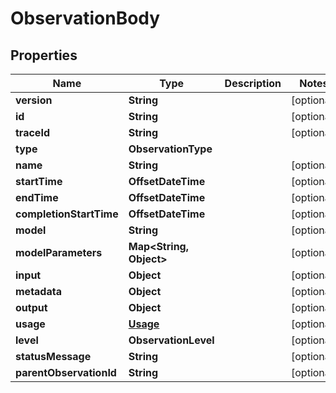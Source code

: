 

# ObservationBody


## Properties

| Name | Type | Description | Notes |
|------------ | ------------- | ------------- | -------------|
|**version** | **String** |  |  [optional] |
|**id** | **String** |  |  [optional] |
|**traceId** | **String** |  |  [optional] |
|**type** | **ObservationType** |  |  |
|**name** | **String** |  |  [optional] |
|**startTime** | **OffsetDateTime** |  |  [optional] |
|**endTime** | **OffsetDateTime** |  |  [optional] |
|**completionStartTime** | **OffsetDateTime** |  |  [optional] |
|**model** | **String** |  |  [optional] |
|**modelParameters** | **Map&lt;String, Object&gt;** |  |  [optional] |
|**input** | **Object** |  |  [optional] |
|**metadata** | **Object** |  |  [optional] |
|**output** | **Object** |  |  [optional] |
|**usage** | [**Usage**](Usage.md) |  |  [optional] |
|**level** | **ObservationLevel** |  |  [optional] |
|**statusMessage** | **String** |  |  [optional] |
|**parentObservationId** | **String** |  |  [optional] |



